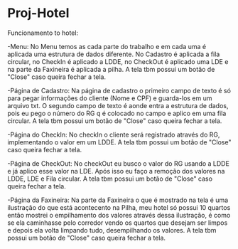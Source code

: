 # Proj-Hotel
Funcionamento to hotel:

-Menu:
	No Menu temos as cada parte do trabalho e em cada uma é aplicada uma estrutura de dados diferente. No Cadastro é aplicada a fila circular, no CheckIn é aplicado a LDDE, no CheckOut é aplicado uma LDE e na parte da Faxineira é aplicada a pilha.
	A tela tbm possui um botão de "Close" caso queira fechar a tela.


-Página de Cadastro:
	Na página de cadastro o primeiro campo de texto é só para pegar informações do cliente (Nome e CPF) e guarda-los em um arquivo txt.
	O segundo campo de texto é aonde entra a estrutura de dados, pois eu pego o número do RG q é colocado no campo e aplico em uma fila circular.
	A tela tbm possui um botão de "Close" caso queira fechar a tela.


-Página do CheckIn:
	No checkIn o cliente será registrado através do RG, implementando o valor em um LDDE.
	A tela tbm possui um botão de "Close" caso queira fechar a tela.


-Página de CheckOut:
	No checkOut eu busco o valor do RG usando a LDDE e já aplico esse valor na LDE. Após isso eu faço a remoção dos valores na LDDE, LDE e Fila circular.
	A tela tbm possui um botão de "Close" caso queira fechar a tela.


-Página da Faxineira:
	Na parte da Faxineira o que é mostrado na tela é uma ilustração do que está acontecento na Pilha, meu hotel só possui 10 quartos então mostrei o empilhamento dos valores através dessa ilustração, é como se ela caminhasse pelo corredor vendo os quartos que desejam ser limpos e depois ela volta limpando tudo, desempilhando os valores.
	A tela tbm possui um botão de "Close" caso queira fechar a tela.
